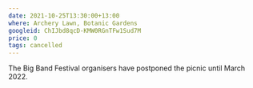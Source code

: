 ```yaml
---
date: 2021-10-25T13:30:00+13:00
where: Archery Lawn, Botanic Gardens
googleid: ChIJbd8qcD-KMW0RGnTFw1Sud7M
price: 0
tags: cancelled 
---
```

The Big Band Festival organisers have postponed the picnic until March 2022. 
